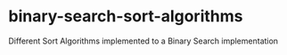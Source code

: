 # binary-search-sort-algorithms

Different Sort Algorithms implemented to a Binary Search implementation
